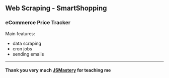 ## Web Scraping - SmartShopping
### eCommerce Price Tracker

Main features:
- data scraping 
- cron jobs 
- sending emails 


-----------
#### Thank you very much [JSMastery](https://www.youtube.com/c/JavaScriptMastery) for teaching me 
